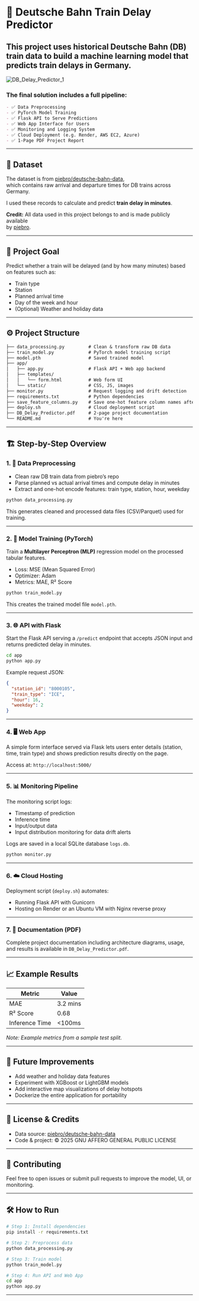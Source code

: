 # 🚆 Deutsche Bahn Train Delay Predictor

## This project uses historical Deutsche Bahn (DB) train data to build a machine learning model that predicts train delays in Germany.  

![DB_Delay_Predictor_1](https://github.com/user-attachments/assets/ce675d5f-d642-4ae3-be1c-2120991374a5)

### The final solution includes a full pipeline:
```markdown
- ✅ Data Preprocessing  
- ✅ PyTorch Model Training  
- ✅ Flask API to Serve Predictions  
- ✅ Web App Interface for Users  
- ✅ Monitoring and Logging System  
- ✅ Cloud Deployment (e.g. Render, AWS EC2, Azure)  
- ✅ 1-Page PDF Project Report  
```
---

## 📁 Dataset
The dataset is from [piebro/deutsche-bahn-data](https://github.com/piebro/deutsche-bahn-data),  
which contains raw arrival and departure times for DB trains across Germany.  

I used these records to calculate and predict **train delay in minutes**.

**Credit:** All data used in this project belongs to and is made publicly available  
by [piebro](https://github.com/piebro).

---

## 🧠 Project Goal
Predict whether a train will be delayed (and by how many minutes) based on features such as:

- Train type  
- Station  
- Planned arrival time  
- Day of the week and hour  
- (Optional) Weather and holiday data  

---

## ⚙️ Project Structure

```markdown
├── data_processing.py         # Clean & transform raw DB data  
├── train_model.py             # PyTorch model training script  
├── model.pth                  # Saved trained model  
├── app/  
│   ├── app.py                 # Flask API + Web app backend  
│   ├── templates/  
│   │   └── form.html          # Web form UI  
│   └── static/                # CSS, JS, images  
├── monitor.py                 # Request logging and drift detection  
├── requirements.txt           # Python dependencies  
├── save_feature_columns.py    # Save one-hot feature column names after preprocessing  
├── deploy.sh                  # Cloud deployment script  
├── DB_Delay_Predictor.pdf     # 2-page project documentation  
└── README.md                  # You're here  
```

---

## 🏗️ Step-by-Step Overview

### 1. 🧹 Data Preprocessing
* Clean raw DB train data from piebro’s repo
* Parse planned vs actual arrival times and compute delay in minutes
* Extract and one-hot encode features: train type, station, hour, weekday

```bash
python data_processing.py
```

This generates cleaned and processed data files (CSV/Parquet) used for training.

---

### 2. 🧪 Model Training (PyTorch)
Train a **Multilayer Perceptron (MLP)** regression model on the processed tabular features.

* Loss: MSE (Mean Squared Error)
* Optimizer: Adam
* Metrics: MAE, R² Score

```bash
python train_model.py
```

This creates the trained model file `model.pth`.

---

### 3. 🌐 API with Flask
Start the Flask API serving a `/predict` endpoint that accepts JSON input and returns predicted delay in minutes.

```bash
cd app
python app.py
```

Example request JSON:

```json
{
  "station_id": "8000105",
  "train_type": "ICE",
  "hour": 16,
  "weekday": 2
}
```

---

### 4. 🖥️ Web App
A simple form interface served via Flask lets users enter details (station, time, train type) and shows prediction results directly on the page.

Access at: `http://localhost:5000/`

---

### 5. 📊 Monitoring Pipeline
The monitoring script logs:

* Timestamp of prediction
* Inference time
* Input/output data
* Input distribution monitoring for data drift alerts

Logs are saved in a local SQLite database `logs.db`.

```bash
python monitor.py
```

---

### 6. ☁️ Cloud Hosting
Deployment script (`deploy.sh`) automates:

* Running Flask API with Gunicorn
* Hosting on Render or an Ubuntu VM with Nginx reverse proxy

---

### 7. 📄 Documentation (PDF)
Complete project documentation including architecture diagrams, usage, and results is available in `DB_Delay_Predictor.pdf`.

---

## 📈 Example Results

| Metric         | Value    |
| -------------- | -------- |
| MAE            | 3.2 mins |
| R² Score       | 0.68     |
| Inference Time | <100ms   |

*Note: Example metrics from a sample test split.*

---

## 🧠 Future Improvements
* Add weather and holiday data features
* Experiment with XGBoost or LightGBM models
* Add interactive map visualizations of delay hotspots
* Dockerize the entire application for portability

---

## 📜 License & Credits
* Data source: [piebro/deutsche-bahn-data](https://github.com/piebro/deutsche-bahn-data)
* Code & project: © 2025 GNU AFFERO GENERAL PUBLIC LICENSE

---

## 🙌 Contributing
Feel free to open issues or submit pull requests to improve the model, UI, or monitoring.

---

## 🛠️ How to Run

```bash
# Step 1: Install dependencies
pip install -r requirements.txt

# Step 2: Preprocess data
python data_processing.py

# Step 3: Train model
python train_model.py

# Step 4: Run API and Web App
cd app
python app.py
```

---
